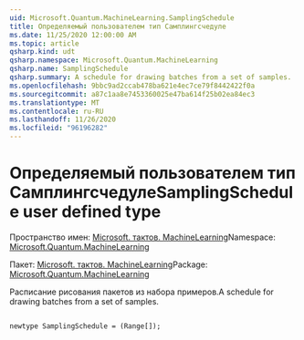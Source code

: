 ```yaml
---
uid: Microsoft.Quantum.MachineLearning.SamplingSchedule
title: Определяемый пользователем тип Самплингсчедуле
ms.date: 11/25/2020 12:00:00 AM
ms.topic: article
qsharp.kind: udt
qsharp.namespace: Microsoft.Quantum.MachineLearning
qsharp.name: SamplingSchedule
qsharp.summary: A schedule for drawing batches from a set of samples.
ms.openlocfilehash: 9bbc9ad2ccab478ba621e4ec7ce79f8442422f0a
ms.sourcegitcommit: a87c1aa8e7453360025e47ba614f25b02ea84ec3
ms.translationtype: MT
ms.contentlocale: ru-RU
ms.lasthandoff: 11/26/2020
ms.locfileid: "96196282"
---
```

# <a name="samplingschedule-user-defined-type"></a><span data-ttu-id="af8f8-102">Определяемый пользователем тип Самплингсчедуле</span><span class="sxs-lookup"><span data-stu-id="af8f8-102">SamplingSchedule user defined type</span></span>

<span data-ttu-id="af8f8-103">Пространство имен: [Microsoft. тактов. MachineLearning](xref:Microsoft.Quantum.MachineLearning)</span><span class="sxs-lookup"><span data-stu-id="af8f8-103">Namespace: [Microsoft.Quantum.MachineLearning](xref:Microsoft.Quantum.MachineLearning)</span></span>

<span data-ttu-id="af8f8-104">Пакет: [Microsoft. тактов. MachineLearning](https://nuget.org/packages/Microsoft.Quantum.MachineLearning)</span><span class="sxs-lookup"><span data-stu-id="af8f8-104">Package: [Microsoft.Quantum.MachineLearning](https://nuget.org/packages/Microsoft.Quantum.MachineLearning)</span></span>


<span data-ttu-id="af8f8-105">Расписание рисования пакетов из набора примеров.</span><span class="sxs-lookup"><span data-stu-id="af8f8-105">A schedule for drawing batches from a set of samples.</span></span>

```qsharp

newtype SamplingSchedule = (Range[]);
```

